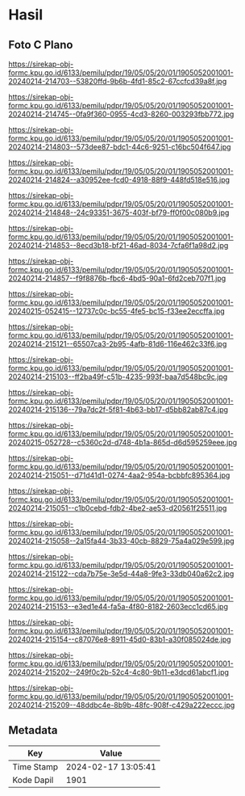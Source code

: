# Hasil

## Foto C Plano

https://sirekap-obj-formc.kpu.go.id/6133/pemilu/pdpr/19/05/05/20/01/1905052001001-20240214-214703--53820ffd-9b6b-4fd1-85c2-67ccfcd39a8f.jpg

https://sirekap-obj-formc.kpu.go.id/6133/pemilu/pdpr/19/05/05/20/01/1905052001001-20240214-214745--0fa9f360-0955-4cd3-8260-003293fbb772.jpg

https://sirekap-obj-formc.kpu.go.id/6133/pemilu/pdpr/19/05/05/20/01/1905052001001-20240214-214803--573dee87-bdc1-44c6-9251-c16bc504f647.jpg

https://sirekap-obj-formc.kpu.go.id/6133/pemilu/pdpr/19/05/05/20/01/1905052001001-20240214-214824--a30952ee-fcd0-4918-88f9-448fd518e516.jpg

https://sirekap-obj-formc.kpu.go.id/6133/pemilu/pdpr/19/05/05/20/01/1905052001001-20240214-214848--24c93351-3675-403f-bf79-ff0f00c080b9.jpg

https://sirekap-obj-formc.kpu.go.id/6133/pemilu/pdpr/19/05/05/20/01/1905052001001-20240214-214853--8ecd3b18-bf21-46ad-8034-7cfa6f1a98d2.jpg

https://sirekap-obj-formc.kpu.go.id/6133/pemilu/pdpr/19/05/05/20/01/1905052001001-20240214-214857--f9f8876b-fbc6-4bd5-90a1-6fd2ceb707f1.jpg

https://sirekap-obj-formc.kpu.go.id/6133/pemilu/pdpr/19/05/05/20/01/1905052001001-20240215-052415--12737c0c-bc55-4fe5-bc15-f33ee2eccffa.jpg

https://sirekap-obj-formc.kpu.go.id/6133/pemilu/pdpr/19/05/05/20/01/1905052001001-20240214-215121--65507ca3-2b95-4afb-81d6-116e462c33f6.jpg

https://sirekap-obj-formc.kpu.go.id/6133/pemilu/pdpr/19/05/05/20/01/1905052001001-20240214-215103--ff2ba49f-c51b-4235-993f-baa7d548bc9c.jpg

https://sirekap-obj-formc.kpu.go.id/6133/pemilu/pdpr/19/05/05/20/01/1905052001001-20240214-215136--79a7dc2f-5f81-4b63-bb17-d5bb82ab87c4.jpg

https://sirekap-obj-formc.kpu.go.id/6133/pemilu/pdpr/19/05/05/20/01/1905052001001-20240215-052728--c5360c2d-d748-4b1a-865d-d6d595259eee.jpg

https://sirekap-obj-formc.kpu.go.id/6133/pemilu/pdpr/19/05/05/20/01/1905052001001-20240214-215051--d71d41d1-0274-4aa2-954a-bcbbfc895364.jpg

https://sirekap-obj-formc.kpu.go.id/6133/pemilu/pdpr/19/05/05/20/01/1905052001001-20240214-215051--c1b0cebd-fdb2-4be2-ae53-d20561f25511.jpg

https://sirekap-obj-formc.kpu.go.id/6133/pemilu/pdpr/19/05/05/20/01/1905052001001-20240214-215058--2a15fa44-3b33-40cb-8829-75a4a029e599.jpg

https://sirekap-obj-formc.kpu.go.id/6133/pemilu/pdpr/19/05/05/20/01/1905052001001-20240214-215122--cda7b75e-3e5d-44a8-9fe3-33db040a62c2.jpg

https://sirekap-obj-formc.kpu.go.id/6133/pemilu/pdpr/19/05/05/20/01/1905052001001-20240214-215153--e3ed1e44-fa5a-4f80-8182-2603ecc1cd65.jpg

https://sirekap-obj-formc.kpu.go.id/6133/pemilu/pdpr/19/05/05/20/01/1905052001001-20240214-215154--c87076e8-8911-45d0-83b1-a30f085024de.jpg

https://sirekap-obj-formc.kpu.go.id/6133/pemilu/pdpr/19/05/05/20/01/1905052001001-20240214-215202--249f0c2b-52c4-4c80-9b11-e3dcd61abcf1.jpg

https://sirekap-obj-formc.kpu.go.id/6133/pemilu/pdpr/19/05/05/20/01/1905052001001-20240214-215209--48ddbc4e-8b9b-48fc-908f-c429a222eccc.jpg


## Metadata

| Key        | Value               |
| ---------- | ------------------- |
| Time Stamp | 2024-02-17 13:05:41 |
| Kode Dapil | 1901                |



